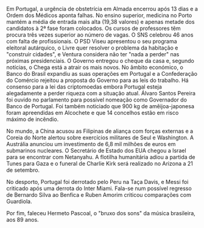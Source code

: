 Em Portugal, a urgência de obstetrícia em Almada encerrou após 13 dias e a Ordem dos Médicos aponta falhas. No ensino superior, medicina no Porto mantém a média de entrada mais alta (19,38 valores) e apenas metade dos candidatos à 2ª fase foram colocados. Os cursos de professores têm procura três vezes superior ao número de vagas. O SNS celebrou 46 anos com falta de profissionais. O PSD Viseu apresentou o seu programa eleitoral autárquico, o Livre quer resolver o problema da habitação e "construir cidades", e Ventura considera não ter "nada a perder" nas próximas presidenciais. O Governo entregou o cheque da casa e, segundo notícias, o Chega está a atrair os mais novos. No âmbito económico, o Banco do Brasil expandiu as suas operações em Portugal e a Confederação do Comércio rejeitou a proposta do Governo para as leis do trabalho. Há consenso para a lei das criptomoedas embora Portugal esteja alegadamente a perder riqueza com a situação atual. Álvaro Santos Pereira foi ouvido no parlamento para possível nomeação como Governador do Banco de Portugal. Foi também noticiado que 900 kg de amêijoa-japonesa foram apreendidas em Alcochete e que 14 concelhos estão em risco máximo de incêndio.

No mundo, a China acusou as Filipinas de aliança com forças externas e a Coreia do Norte alertou sobre exercícios militares de Seul e Washington. A Austrália anunciou um investimento de 6,8 mil milhões de euros em submarinos nucleares. O Secretário de Estado dos EUA chegou a Israel para se encontrar com Netanyahu. A flotilha humanitária adiou a partida de Tunes para Gaza e o funeral de Charlie Kirk será realizado no Arizona a 21 de setembro.

No desporto, Portugal foi derrotado pelo Peru na Taça Davis, e Messi foi criticado após uma derrota do Inter Miami. Fala-se num possível regresso de Bernardo Silva ao Benfica e Ruben Amorim criticou comparações com Guardiola.

Por fim, faleceu Hermeto Pascoal, o "bruxo dos sons" da música brasileira, aos 89 anos.